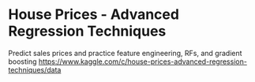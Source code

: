 # House Prices - Advanced Regression Techniques
Predict sales prices and practice feature engineering, RFs, and gradient boosting
https://www.kaggle.com/c/house-prices-advanced-regression-techniques/data
